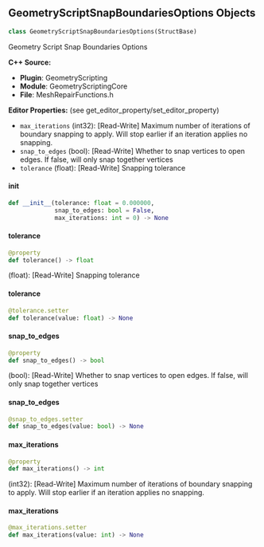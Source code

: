 ## GeometryScriptSnapBoundariesOptions Objects

```python
class GeometryScriptSnapBoundariesOptions(StructBase)
```

Geometry Script Snap Boundaries Options

**C++ Source:**

- **Plugin**: GeometryScripting
- **Module**: GeometryScriptingCore
- **File**: MeshRepairFunctions.h

**Editor Properties:** (see get_editor_property/set_editor_property)

- ``max_iterations`` (int32):  [Read-Write] Maximum number of iterations of boundary snapping to apply. Will stop earlier if an iteration applies no snapping.
- ``snap_to_edges`` (bool):  [Read-Write] Whether to snap vertices to open edges. If false, will only snap together vertices
- ``tolerance`` (float):  [Read-Write] Snapping tolerance

<a id="unreal.GeometryScriptSnapBoundariesOptions.__init__"></a>

#### __init__

```python
def __init__(tolerance: float = 0.000000,
             snap_to_edges: bool = False,
             max_iterations: int = 0) -> None
```

<a id="unreal.GeometryScriptSnapBoundariesOptions.tolerance"></a>

#### tolerance

```python
@property
def tolerance() -> float
```

(float):  [Read-Write] Snapping tolerance

<a id="unreal.GeometryScriptSnapBoundariesOptions.tolerance"></a>

#### tolerance

```python
@tolerance.setter
def tolerance(value: float) -> None
```

<a id="unreal.GeometryScriptSnapBoundariesOptions.snap_to_edges"></a>

#### snap_to_edges

```python
@property
def snap_to_edges() -> bool
```

(bool):  [Read-Write] Whether to snap vertices to open edges. If false, will only snap together vertices

<a id="unreal.GeometryScriptSnapBoundariesOptions.snap_to_edges"></a>

#### snap_to_edges

```python
@snap_to_edges.setter
def snap_to_edges(value: bool) -> None
```

<a id="unreal.GeometryScriptSnapBoundariesOptions.max_iterations"></a>

#### max_iterations

```python
@property
def max_iterations() -> int
```

(int32):  [Read-Write] Maximum number of iterations of boundary snapping to apply. Will stop earlier if an iteration applies no snapping.

<a id="unreal.GeometryScriptSnapBoundariesOptions.max_iterations"></a>

#### max_iterations

```python
@max_iterations.setter
def max_iterations(value: int) -> None
```

<a id="unreal.GeometryScriptFillHolesOptions"></a>